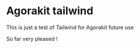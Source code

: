 # Agorakit tailwind

This is just a test of Tailwind for Agorakit future use

So far very pleased !
